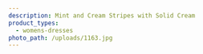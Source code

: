 ```yaml
---
description: Mint and Cream Stripes with Solid Cream
product_types:
  - womens-dresses
photo_path: /uploads/1163.jpg
---
```

